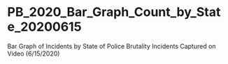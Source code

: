 # PB_2020_Bar_Graph_Count_by_State_20200615
 Bar Graph of Incidents by State of Police Brutality Incidents Captured on Video (6/15/2020)
